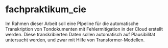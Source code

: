 # fachpraktikum_cie
Im Rahmen dieser Arbeit soll eine PIpeline für die automatische Transkription von Tondokumenten mit Fehlermitigation in der Cloud erstellt werden. Diese transkribierten Daten sollen automatisch auf Plausibilität untersucht werden, und zwar mit Hilfe von Transformer-Modellen.
